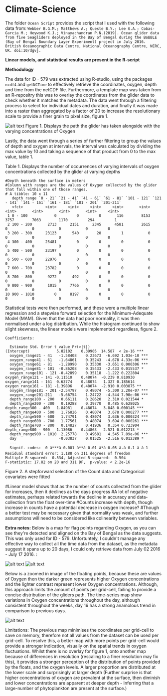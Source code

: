 # Climate-Science

The folder `Ocean Script` provides the script that I used with the following data from: 
```Webber B.G.M.; Matthews A.; Queste B.Y.; Lee G.A.; Cobas-Garcia M.; Heywood K.J.; Vinayachandran P.N.(2019). Ocean glider data from five Seagliders deployed in the Bay of Bengal during the BoBBLE (Bay of Bengal Boundary Layer Experiment) project in July 2016. British Oceanographic Data Centre, National Oceanography Centre, NERC, UK. doi:10/dgvj.```

**Linear models, and statistical results are present in the R-script**

**Methodology**

The data for ID - 579 was extracted using R-studio, using the packages `ncdf4` and `getNCTime` to effectively retrieve the coordinates, oxygen, depth and time from the netCDF file. Furthermore, a template map was taken from an R-repositry this was to overlay the coordinates from the glider data to check whether it matches the metadata. The data went through a filtering process to select for individual dates and duration, and finally it was made into a raster than aggregated by a factor of 20 to increase the resolutionary scale to provide a finer grain to pixel size, figure 1.

![alt text](https://i.stack.imgur.com/CzVpw.png)
Figure 1. Displays the path the glider has taken alongside with the varying concentrations of Oxygen

Lastly, the data went through a series of further filtering to group the values of depth and oxygen at intervals, the interval was calculated by dividing the max value by 10 and taking a sequence of that product from 0 to the max value, table 1.


Table 1. Displays the number of occurrences of varying intervals of oxygen concentrations collected by the glider at varying depths
```
#Depth beneath the surface in meters
#Column with ranges are the values of Oxygen collected by the glider that fall within one of those ranges.
# A tibble: 10 x 11
   depth_range `0 - 21` `21 - 41` `41 - 61` `61 - 81` `101 - 121` `121 - 141` `141 - 161` `161 - 181` `181 - 201` `201-211`
   <fct>          <int>     <int>     <int>     <int>       <int>       <int>       <int>       <int>       <int>     <int>
 1 0 - 100            0         0         0       116        8153        3757        7063        1170         294         1
 2 100 - 200       2713      2151      2345      4581        2615           0           0           0           0         0
 3 200 - 300      23123       540        28         1           0           0           0           0           0         0
 4 300 - 400      25481         0         0         0           0           0           0           0           0         0
 5 400 - 500      23197         0         0         0           0           0           0           0           0         0
 6 500 - 600      22976         0         0         0           0           0           0           0           0         0
 7 600 - 700      23782         0         0         0           0           0           0           0           0         0
 8 700 - 800       9272       492         0         0           0           0           0           0           0         0
 9 800 - 900       1015      7766         0         0           0           0           0           0           0         0
10 900 - 1010         0      8197         0         0           0           0           0           0           0         0
```

Statistical tests were then performed, and these were a multiple linear regression and a stepwise forward selection for the Minimum-Adequate Model (MAM). Given that the data had poor normality, it was then normalised under a log distribution. While the histogram continued to show slight skewness, the linear models were implemented regardless, figure 2. 

```
Coefficients:

  Estimate Std. Error t value Pr(>|t|)    
(Intercept)            5.82102    0.39905  14.587  < 2e-16 ***
  oxygen_range21 - 41   -1.58408    0.23673  -6.692 1.03e-10 ***
  oxygen_range41 - 61   -1.64861    0.35243  -4.678 4.33e-06 ***
  oxygen_range61 - 81   -1.28990    0.35330  -3.651 0.000306 ***
  oxygen_range81 - 101  -0.86208    0.35433  -2.433 0.015537 *  
  oxygen_range101 - 121 -0.42899    0.35118  -1.222 0.222804    
oxygen_range121 - 141 -0.11510    0.48074  -0.239 0.810930    
oxygen_range141 - 161  0.63774    0.48074   1.327 0.185614    
oxygen_range161 - 181 -1.39896    0.48074  -2.910 0.003875 ** 
  oxygen_range181 - 201 -2.54797    0.48074  -5.300 2.20e-07 ***
  oxygen_range201-211   -5.66754    1.24722  -4.544 7.90e-06 ***
  depth_range100 - 200   0.66111    0.28620   2.310 0.021544 *  
  depth_range200 - 300   0.19288    0.39770   0.485 0.628025    
depth_range300 - 400   1.84981    0.48074   3.848 0.000145 ***
  depth_range400 - 500   1.76826    0.48074   3.678 0.000277 ***
  depth_range500 - 600   1.74791    0.48074   3.636 0.000324 ***
  depth_range600 - 700   1.77561    0.48074   3.694 0.000261 ***
  depth_range700 - 800   0.14827    0.41936   0.354 0.723904    
depth_range800 - 900   1.13086    0.44863   2.521 0.012213 *  
  depth_range900 - 1010  2.25778    0.49681   4.545 7.89e-06 ***
  day                   -0.03837    0.01525  -2.516 0.012389 *  
  ---
  Signif. codes:  0 â***â 0.001 â**â 0.01 â*â 0.05 â.â 0.1 â â 1
Residual standard error: 1.188 on 311 degrees of freedom
Multiple R-squared:  0.534,	Adjusted R-squared:  0.504 
F-statistic: 17.82 on 20 and 311 DF,  p-value: < 2.2e-16
```
Figure 2. A stepforward selection of the Count data and Categorical covariates were fitted 

#Linear model shows that as the number of counts collected from the glider for increases, then it declines as the days progress
#A lot of negative estimates, perhaps related towards the decline in accuracy and data-collection from the float over-time
#Counts increase with depth, though increase in counts have a potential decrease in oxygen increase?
#Though a better test may be necessary given that normality was weak, and further assumptions will need to be considered like colinearity between variables.



**Extra notes:**
Below is a map for flag points regarding Oxygen, as you can see they're detected and aligned on the Bay of Bengal as the data suggests. This was only used for ID - 579. Unfortuntely, I couldn't manage any effective way to collect all the time data from the dataset, as the metadata suggest it spans up to 20 days, I could only retrieve data from July 02 2016 - July 17 2016. :

![alt text](https://i.stack.imgur.com/Jowbh.png)
![alt text](https://i.stack.imgur.com/p3YeR.png)

Below is a zoomed in image of the floating points, because these are values of Oxygen then the darker green represents higher Oxygen concentrations and the lighter contrast represent lower Oxygen concentrations. Although, this approach limits the amount of points per grid-cell, failing to provide a concise distribution of the gliders path.
The time-series map show variations in Oxygen concentrations throughout the day, although consistent throughout the weeks, day 16 has a strong anamolous trend in comparison to previous days.


![alt text](https://i.stack.imgur.com/VDALr.png)


Limitations:
The previous map minimises the coordinates per grid-cell to save on memory, therefore not all values from the dataset can be used per grid-cell. To resolve this, a better map with more points per grid-cell would provide a stronger indication, visually on the spatial trends in oxygen fluctuations. Whilst there is no overlay for figure 1, onto another map because of differences in resolution (rescaling to a finer resolution may fix this), it provides a stronger perception of the distribution of points provided by the floats, and the oxygen levels. A larger proportion are distributed at the lower scale and surprisingly at larger depth (Further surprise is that higher concentrations of oxygen are prevalent at the surface, then diminish and lower concentrations are apparent at deeper depth - Inferring that a large-number of phytoplankton are present at the surface.)



